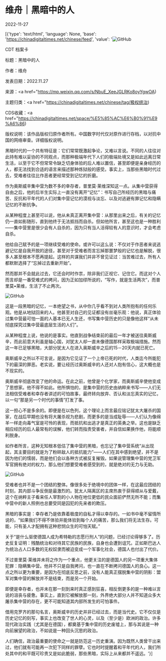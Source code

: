 # 维舟｜黑暗中的人

2022-11-27

[{'type': 'text/html', 'language': None, 'base': 'https://chinadigitaltimes.net/chinese/feed', 'value': '![GitHub](https://chinadigitaltimes.net/chinese/files/2022/11/640-768x537.jpg)

CDT 档案卡

标题：黑暗中的人

作者：维舟

发表日期：2022.11.27

来源：<a href="https://mp.weixin.qq.com/s/NbuE_XeeJGLRKo8oyYgwOA)

主题归类：<a href="https://chinadigitaltimes.net/chinese/tag/极权统治)

CDS收藏：<a href="https://chinadigitaltimes.net/space/%E5%85%AC%E6%B0%91%E9%A6%86)

版权说明：该作品版权归原作者所有。中国数字时代仅对原作进行存档，以对抗中国的网络审查。详细版权说明。





黑暗时代的一个共有特征是：它们常常既激起争论，又难以言说。不同的人往往对此持有难以妥协的不同观点，而那种极端年代下人们的极端处境又是如此远离日常生活，以至于它不但常常令缺乏切身体验的后人难以置信，甚至即便是亲身经历的人，都无法找到合适的语言来描述那种炼狱般的感受。事实上，当那些黑暗时代过去，受难者往往比作恶者更经常受到记忆的折磨。

作为奥斯威辛集中营为数不多的幸存者，普里莫·莱维深知这一点。从集中营获得自由之后，他的后半生实际上一直没有离开“记忆”：书写自己所经历的黑暗与痛苦、反抗和平年代的人们对集中营记忆的漠视与淡忘、以及对逃避有罪记忆和隐瞒记忆的不断抗争。

从某种程度上甚至可以说，他从未真正离开集中营：从那里出来之后，有关的记忆仍一直如影随形，直到他终于无法抵挡而自杀。但如他所言，甚至这也是一种胜利——集中营里是很少会有人自杀的，因为只有当人活得较有人的意识时，才会考虑自杀。

他给自己赋予的是一项继续受难的使命。或许可以这么说：不仅对于作恶者来说逃避记忆是自我开脱的途径，甚至对于受难者而言忘掉那噩梦般的记忆也是解脱，很多人甚至根本不愿再提起。这样的共谋我们并非不曾见证过：当苦难过去，所有人都默默选择了“忘掉过去重新开始”。

然而那并不会就此过去，它还会时时作祟，除非我们正视它、记住它。而这对个人而言却是一番受难式的拷问，因为正如加缪所说的，“写作，就是生活两次”，而普里莫•莱维，生活了不止两次。

![GitHub](https://chinadigitaltimes.net/chinese/files/2022/11/post-690213-638362228ef06.)

这是一段黑暗的记忆，一本绝望之书，从中你几乎看不到对人类所抱有的任何乐观。他是从地狱回来的人。他甚至对自己的见证都没有丝毫乐观：他说，真正体验过集中营最可怕一面的人基本已无人生还，书写集中营历史的只是像他这样“从未彻底探究过集中营最底层生活的人们”。

从某种程度上说，他说的是事实。他直到战争结束前的最后一年才被送往奥斯威辛，而此前意大利虽是轴心国，对犹太人却一直未像德国那样采取极端措施。然而这一年已足够黑暗，大部分犹太人在进入奥斯威辛之后的15－20天内就已死亡。

奥斯威辛之所以不可言说，是因为它见证了一个上帝已死的时代，人类迄今所能犯下的最深的罪恶。老实说，要让经历过奥斯威辛的人还对人抱有信心，这大概也是不现实的。

奥斯威辛彻底改变了他的命运。在此之前，他曾是个化学家，而奥斯威辛使他变成了思想家。他不得不如此。他所惧怕的，是集中营的历史由纳粹来书写——人们无法相信受难者和幸存者讲述的可怕故事，最终转向放弃、否认和淡忘真实的记忆，以一句“那是另一个时代的事情”打发了事。

这一担心不是多余的。即便是在以色列，这个理论上而言最应铭记犹太大屠杀的国家，在战后早期也没有将大屠杀视为悲剧，而更多的是当成耻辱——人们认为像绵羊一样走向毒气室是可怜的表现，而抵抗和出逃才是真正的英勇之举。这也是缺乏相应经历的后人最常有的误解，他们转而指责受害者，并自信如果换作他，将能顺利脱身。

如作者所言，这种无知根本低估了集中营的黑暗，也忘记了集中营系统“从出现起，其主要目的就是为了粉碎敌人的抵抗能力”——人们在其中感到绝望，并不是因为他们的懦弱，而是他们会以各种方式被反复摧毁。如果说管理集中营的党卫军军官拥有绝对的权力，那么他们想要受难者感受到的，就是绝对的无力与无助。

![GitHub](https://chinadigitaltimes.net/chinese/files/2022/11/post-690213-6383622298867.)

受难者也并不是一个团结的整体。像很多处于绝境中的团体一样，在这最应团结的时刻，其内部斗争反倒是最激烈的。犹太人隔离区的主席热衷于获得顺从与爱戴，这个在纳粹主子看来任人宰割的小人物在地位更低的民众面前俨然无所不能；而集中营中的新人照例也总要受同是囚犯的先来者的欺压。

黑暗的事实是：幸存者乃是依靠着极度的自私才得以幸存的。一如书中毫不留情所说的，“如果我们不得不体验并能体验到每个人的痛苦，那么我们将无法生存。可能，只有圣人才配拥有这种悲悯众生的可怕天赋。”

关于“是什么驱使德国人成为希特勒的志愿行刑人”的问题，已经讨论得够多了。历史反复证明：残酷统治和对待其它民族的民族，自身也会遭到诅咒。正如斯巴达人为统治占人口多数的无权奴隶而被迫变成一个军事化社会，德国人也付出了代价。

不过普里莫·莱维并未将之作为一个重点，他更关注的是德国人的另一项重大集体犯罪：隐瞒集中营。他并不只是自我拷问，也一直在不断拷问德国人的良心。这一点之所以更为重要，是因为在彻底反思之前，没有人能真正摆脱集中营的阴影：盟军对集中营的解放并不是结束，而是另一个开始。

即便是幸存者，也并未在那一刻到来时真正感到狂喜，相反倒更多的是一种难以言说的沮丧与疲惫。事实上，直到它被解放那一刻，外界绝大部分人并不知道众多大屠杀集中营的存在，更不可能知道其内部所发生的可怕事件。

借用克罗齐的那句名言，奥斯威辛的历史并非已经过去，而是当代史。它不仅仅是历史记忆的刻写，事实上也改变了世人的心灵，以及（至少是）欧洲的政治。许多现代政治实践（尤其是在德国），都奠基于集中营的历史废墟上，那与其说是一种向前展望的政治，不如说是一种回头沉思的政治。

人们确信，政治最重要的使命之一就是防范这一历史重演。因为既然人类曾干出来过，他们就有可能再一次犯下同样的罪孽。它也时时提醒着和平年代的人，我们所处其中的和平既可珍贵又是如此脆弱，那些黑暗，实际上从来都并不遥远。'}]